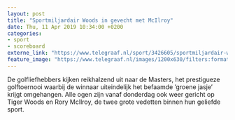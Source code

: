 ```yaml
---
layout: post
title: "Sportmiljardair Woods in gevecht met McIlroy"
date: Thu, 11 Apr 2019 10:34:00 +0200
categories: 
- sport 
- scoreboard 
externe_link: "https://www.telegraaf.nl/sport/3426605/sportmiljardair-woods-in-gevecht-met-mc-ilroy"
feature_image: "https://www.telegraaf.nl/images/1200x630/filters:format(jpeg):quality(80)/cdn-kiosk-api.telegraaf.nl/004ad8ba-5c35-11e9-a131-0255c322e81b.jpg"
---
```


<p class="intro">De golfliefhebbers kijken reikhalzend uit naar de Masters, het prestigueze golftoernooi waarbij de winnaar uiteindelijk het befaamde ’groene jasje’ krijgt omgehangen. Alle ogen zijn vanaf donderdag ook weer gericht op Tiger Woods en Rory McIlroy, de twee grote vedetten binnen hun geliefde sport.</p>
